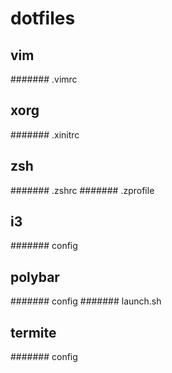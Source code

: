# dotfiles
## vim
####### .vimrc

## xorg
####### .xinitrc

## zsh
####### .zshrc
####### .zprofile

## i3
####### config

## polybar
####### config
####### launch.sh

## termite
####### config
